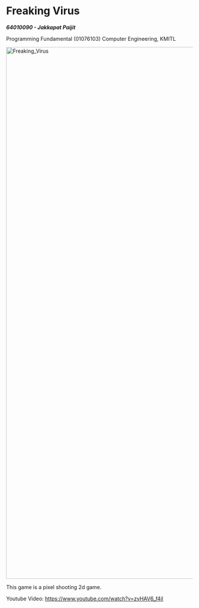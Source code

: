 # Freaking Virus

***64010090 - Jakkapat Paijit*** <br/>

Programming Fundamental (01076103) Computer Engineering, KMITL <br/>


<img width="1437" alt="Freaking_Virus" src="https://user-images.githubusercontent.com/86193685/194166654-4da53a6f-2051-41d7-a1a4-23bb4417bf6d.png">

This game is a pixel shooting 2d game.

Youtube Video: https://www.youtube.com/watch?v=zyHAV6_f4iI
